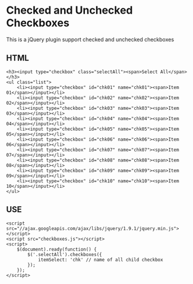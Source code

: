 # Checked and Unchecked Checkboxes

This is a jQuery plugin support checked and unchecked checkboxes

## HTML

    <h3><input type="checkbox" class="selectAll"><span>Select All</span></h3>
	<ul class="list">
		<li><input type="checkbox" id="chk01" name="chk01"><span>Item 01</span></input></li>
		<li><input type="checkbox" id="chk02" name="chk02"><span>Item 02</span></input></li>
		<li><input type="checkbox" id="chk03" name="chk03"><span>Item 03</span></input></li>
		<li><input type="checkbox" id="chk04" name="chk04"><span>Item 04</span></input></li>
		<li><input type="checkbox" id="chk05" name="chk05"><span>Item 05</span></input></li>
		<li><input type="checkbox" id="chk06" name="chk06"><span>Item 06</span></input></li>
		<li><input type="checkbox" id="chk07" name="chk07"><span>Item 07</span></input></li>
		<li><input type="checkbox" id="chk08" name="chk08"><span>Item 08</span></input></li>
		<li><input type="checkbox" id="chk09" name="chk09"><span>Item 09</span></input></li>
		<li><input type="checkbox" id="chk10" name="chk10"><span>Item 10</span></input></li>
	</ul>

## USE
	<script src="//ajax.googleapis.com/ajax/libs/jquery/1.9.1/jquery.min.js"></script>
	<script src="checkboxes.js"></script>
	<script>
		$(document).ready(function() {
			$('.selectAll').checkboxes({
				itemSelect: 'chk' // name of all child checkbox
			});
		});
	</script>